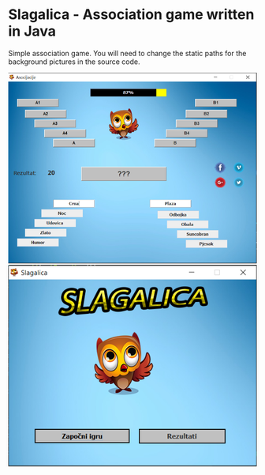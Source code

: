 # Slagalica - Association game written in Java

Simple association game.
You will need to change the static paths for the background pictures in the source code.


![Image description](https://github.com/eleftheria15/slagalica_game/blob/master/slagalica/game.PNG)
![Image description](https://github.com/eleftheria15/slagalica_game/blob/master/slagalica/start.PNG)
